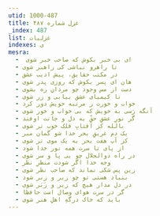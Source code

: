 ```yaml
---
utid: 1000-487
title: غزل شماره ۴۸۷
_index: 487
list: غزلیات
indexes: ی
mesra:
  - ‌ ای بی خبر بکوش که صاحب خبر شوی
  - تا راهرو نباشی کی راهبر شوی
  - در مکتب حقایق، پیش ادیب عشق
  - هان ای پسر بکوش که روزی پدر شوی
  - دست از مس وجود چو مردانِ ره بشوی
  - تا کیمیای عشق بیابی و زر شوی
  - خواب و خورت ز مرتبه خویش دور کرد
  - آنگه رَسی به خویش که بی خواب و خور شوی
  - گر نورِ عشقِ حقّ به دل و جانت اوفتد
  - بالله کز آفتابِ فلک خوب تر شوی
  - یک دم غریقِ بحر خدا شو گمان مبر
  - کز آب هفت بحر به یک موی تر شوی
  - از پای تا سرت همه نور خدا شود
  - در راه ذوالجلال چو بی پا و سر شوی
  - وجه خدا اگر شودت منظرِ نظر
  - زین پس شکی نماند که صاحب نظر شوی
  - بنیاد هستی تو چو زیر و زبر شود
  - در دل مدار هیچ که زیر و زَبَر شوی
  - گر در سرت هوای وصال است حافظا
  - باید که خاک درگهِ اهلِ هنر شوی
---
```

